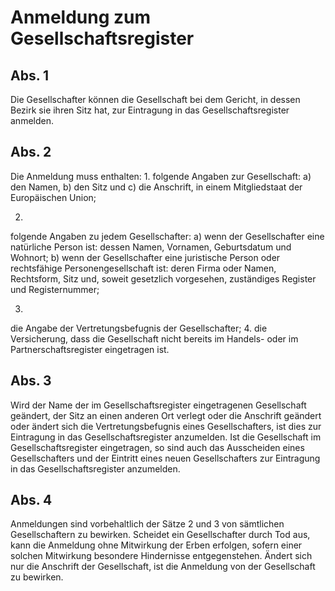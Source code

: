 # Anmeldung zum Gesellschaftsregister



## Abs. 1

 Die Gesellschafter können die Gesellschaft bei dem Gericht, in dessen Bezirk sie ihren Sitz hat, zur Eintragung in das Gesellschaftsregister anmelden.

## Abs. 2

 Die Anmeldung muss enthalten:  1.
 folgende Angaben zur Gesellschaft:  a)
 den Namen,
 b)
 den Sitz und
 c)
 die Anschrift, in einem Mitgliedstaat der Europäischen Union;

 2.
 folgende Angaben zu jedem Gesellschafter:  a)
 wenn der Gesellschafter eine natürliche Person ist: dessen Namen, Vornamen, Geburtsdatum und Wohnort;
 b)
 wenn der Gesellschafter eine juristische Person oder rechtsfähige Personengesellschaft ist: deren Firma oder Namen, Rechtsform, Sitz und, soweit gesetzlich vorgesehen, zuständiges Register und Registernummer;

 3.
 die Angabe der Vertretungsbefugnis der Gesellschafter;
 4.
 die Versicherung, dass die Gesellschaft nicht bereits im Handels- oder im Partnerschaftsregister eingetragen ist.


## Abs. 3

 Wird der Name der im Gesellschaftsregister eingetragenen Gesellschaft geändert, der Sitz an einen anderen Ort verlegt oder die Anschrift geändert oder ändert sich die Vertretungsbefugnis eines Gesellschafters, ist dies zur Eintragung in das Gesellschaftsregister anzumelden. Ist die Gesellschaft im Gesellschaftsregister eingetragen, so sind auch das Ausscheiden eines Gesellschafters und der Eintritt eines neuen Gesellschafters zur Eintragung in das Gesellschaftsregister anzumelden.

## Abs. 4

 Anmeldungen sind vorbehaltlich der Sätze 2 und 3 von sämtlichen Gesellschaftern zu bewirken. Scheidet ein Gesellschafter durch Tod aus, kann die Anmeldung ohne Mitwirkung der Erben erfolgen, sofern einer solchen Mitwirkung besondere Hindernisse entgegenstehen. Ändert sich nur die Anschrift der Gesellschaft, ist die Anmeldung von der Gesellschaft zu bewirken. 

